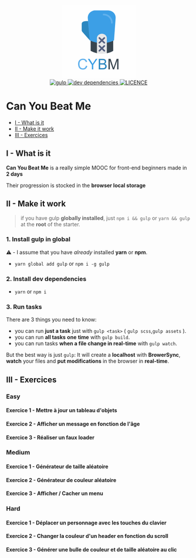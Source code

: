 <p align="center">
    <img src="./cybm.png" alt="can you beat me" width="200"><br>
    <a href="https://gulpjs.com/">
        <img src="https://img.shields.io/badge/bundler-gulp-brightgreen.svg" alt="gulp">
    </a>
    <a href="#v---dependencies">
        <img src="https://img.shields.io/david/dev/expressjs/express.svg" alt="dev dependencies">
    </a>
    <a href="https://github.com/blyndusk/front-end-starter/blob/doc/LICENSE">
        <img src="https://img.shields.io/github/license/mashape/apistatus.svg" alt="LICENCE">
    </a>
</p>

# Can You Beat Me

- [I - What is it](#i---what-is-it)
- [II - Make it work](#ii---make-it-work)
- [III - Exercices](#iii---exercices)

## I - What is it

**Can You Beat Me** is a really simple MOOC for front-end beginners made in **2 days**

Their progression is stocked in the **browser local storage**

## II - Make it work

> if you have gulp **globally installed**, just `npm i && gulp` or `yarn && gulp` at the **root** of the starter.

### 1. Install gulp in global

⚠️ - I assume that you have *already* installed **yarn** or **npm**.

- `yarn global add gulp` or `npm i -g gulp`

### 2. Install dev dependencies

- `yarn` or `npm i`

### 3. Run tasks

There are 3 things you need to know:

- you can run **just a task** just with `gulp <task>` ( `gulp scss`,`gulp assets` ).
- you can run **all tasks** **one** **time** with `gulp build`.
- you can run tasks **when a file change in real-time** with `gulp watch`.

But the best way is just `gulp`: It will create a **localhost** with **BrowerSync**, **watch** your files and **put modifications** in the browser in **real-time**.

## III - Exercices

### Easy

#### Exercice 1 - Mettre à jour un tableau d'objets

#### Exercice 2 - Afficher un message en fonction de l'âge

#### Exercice 3 - Réaliser un faux loader

### Medium

#### Exercice 1 - Générateur de taille aléatoire

#### Exercice 2 - Générateur de couleur aléatoire

#### Exercice 3 - Afficher / Cacher un menu

### Hard

#### Exercice 1 - Déplacer un personnage avec les touches du clavier

#### Exercice 2 - Changer la couleur d'un header en fonction du scroll

#### Exercice 3 - Générer une bulle de couleur et de taille aléatoire au clic